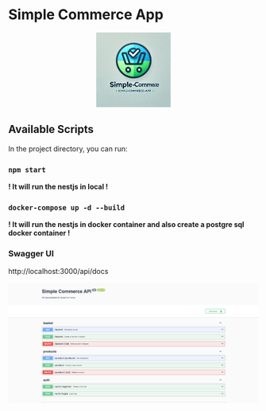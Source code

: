 # Simple Commerce App

<div style="text-align: center;">
    <img src="./favicon.ico"  center width="150" height="150"/>
</div>

## Available Scripts

In the project directory, you can run:


### `npm start`

**! It will run the nestjs in local  !**

### `docker-compose up -d --build`

**! It will run the nestjs in docker container and also create a postgre sql docker container  !**


### Swagger UI 
http://localhost:3000/api/docs 

![circleci-image](./swagger.png)